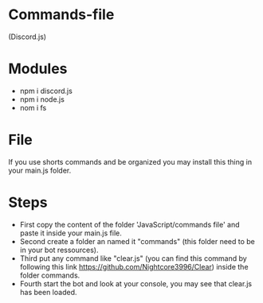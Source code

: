 # Commands-file
(Discord.js)

# Modules

- npm i discord.js
- npm i node.js
- nom i fs

# File

If you use shorts commands and be organized you may install this thing in your main.js folder.

# Steps

- First copy the content of the folder 'JavaScript/commands file' and paste it inside your main.js file.
- Second create a folder an named it "commands" (this folder need to be in your bot ressources).
- Third put any command like "clear.js" (you can find this command by following this link https://github.com/Nightcore3996/Clear) inside the folder commands.
- Fourth start the bot and look at your console, you may see that clear.js has been loaded.
